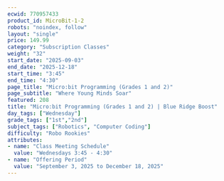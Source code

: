 ```yaml
---
ecwid: 770957433
product_id: MicroBit-1-2
robots: "noindex, follow"
layout: "single"
price: 149.99
category: "Subscription Classes"
weight: "32"
start_date: "2025-09-03"
end_date: "2025-12-18"
start_time: "3:45"
end_time: "4:30"
page_title: "Micro:bit Programming (Grades 1 and 2)"
page_subtitle: "Where Young Minds Soar"
featured: 208
title: "Micro:bit Programming (Grades 1 and 2) | Blue Ridge Boost"
day_tags: ["Wednesday"]
grade_tags: ["1st","2nd"]
subject_tags: ["Robotics", "Computer Coding"]
difficulty: "Robo Rookies"
attributes:
- name: "Class Meeting Schedule"
  value: "Wednesdays 3:45 - 4:30"
- name: "Offering Period"
  value: "September 3, 2025 to December 18, 2025"
---
```

